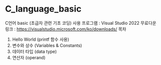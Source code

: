 # C_language_basic
C언어 basic (초급자 관련 기초 코딩)
사용 프로그램 : Visual Studio 2022
무료다운 링크 : https://visualstudio.microsoft.com/ko/downloads/
목차 
  1. Hello World (printf 함수 사용)
  2. 변수와 상수 (Variables & Constants)
  3. 데이터 타입 (data type)
  4. 연산자 (operand)
